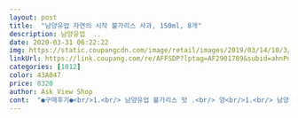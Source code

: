 ```yaml
---
layout: post 
title:  "남양유업 자연의 시작 불가리스 사과, 150ml, 8개" 
description: 남양유업  ..
date: 2020-03-31 06:22:22 
img: https://static.coupangcdn.com/image/retail/images/2019/03/14/10/3/79efc9bc-bfdb-41f5-a80f-1d98c5f1d9c4.jpg 
linkUrl: https://link.coupang.com/re/AFFSDP?lptag=AF2901789&subid=ahnPublicAsk&pageKey=197739238&itemId=570304934&vendorItemId=4497838047&traceid=V0-113-1d02cce48341178e 
categories: [1012] 
color: 43A047 
price: 8320 
author: Ask View Shop 
cont:  "●구매후기●<br/>1.<br/> 남양유업 불가리스 맛 .<br/> 양<br/>1.<br/> 남양유업 불가리스 맛.<br/> 양<br/>100% 천연식품 원료 추출로 만들어져서 안심하고 먹게 됩니다 ^_^<br/>100% 천연식품으로 원료 추출로 만들어서 안심이 되요 ^^<br/>100% 천연식품으로 원료 추출로 만들어진 불가리스 라<br/>150ML 1개라서 약간 부족하지만 적당하면서 맛도 깔끔하니까<br/>150ML 용량이라 부족함 없이 장을 지킬수 있어 좋아요 ^_^<br/>150ML 적지않은 양으로 장을 지켜줄수 있어서 좋아요 ^^<br/>1개 먹어도 괜찮지만 효과를 2배로 볼려면 2개가 직빵이에요<br/>1병 먹으면 적당하고 배가 아프거나 변비가 걸리시면<br/>1병 먹으면 적당하고 변비가 심하게 걸리신 분들은 3병 먹으면<br/>2.<br/> 남양유업 불가리스 장점<br/>3.<br/> 개인적인 생각 + TIP<br/>3개 먹으면 효과 바로 옵니다 !!<br/>6850원 이라는 저렴한 가격에 건강에 좋은 불가리스 맛 보세요 ~~<br/>——————————————————————————<br/>• 남양유업은 건강 증진에 기여하는 신뢰가 높은 기업이고<br/>• 최첨단 기술하고 합리적 경영으로 품질이 좋은 제품을 생산해서<br/>❤️ 남양유업 자연의 시작 불가리스 사과 150ML 8개 ❤️<br/>❤️ 남양유업 자연의 시작 불가리스 사과 150ML X 8개 ❤️<br/>가격 저렴해서 일시품절 .<br/> 품절임박 자주 보게 되네요 .<br/>.<br/><br/>건강 따지면서 2개까지 먹어도 괜찮을거 같아요 !!<br/>구매 이유 : 배가 불편하고 심하게 변비가 되서 주문 했어요<br/>구매 이유 : 배가 불편해서 힘들었는데 쿠팡에서 로켓프레시로<br/>구매 이유 : 요즘 장이 안좋고 배가 불편해서 주문했어요<br/>구매에 도움이 되셨으면 도움이 되요 부탁 드립니다 ^^<br/>구매자 건강을 지키기 위해 한발 앞서는 착한 기업 입니다 !!<br/>남양유업 불가리스 먹고나면 기분탓일수 있겠지만<br/>남양유업 불가리스 칼로리 135Kcal 당류 11g 엄청 괜찮죠 ??<br/>남양유업 브랜드❗️<br/>당류 .<br/> 칼로리가 낮고 유당을 제거해서 소화가 편하게 됩니다 ❤️<br/>당류도 낮아져서 당류걱정 안해도 되서 너무 괜찮고 사과맛 이라<br/>로켓프레시 남양유업 불가리스 31% 할인 계속 하네요 .<br/>.<br/><br/>로켓프레시 식품들은 몇시에 들어올지 모르니까요 !!<br/>마침 집에 1개 남아서 빨리 로켓프레시 품절되기 전에 주문 했어요<br/>먹기만 하면 배가 불편하고 힘들어서 불가리스 먹을려고 했는데<br/>먹을때 거북하고 불편했는데 남양유업 불가리스는 천연식품 으로<br/>먹을때 걱정이 없으니까 하루에 하나씩 드시는거 추천 드려요 !!<br/>몸에 좋은 다양한 제품들은 연구하고 생산합니다 !!<br/>바로 배가 편안해 집니다<br/>배가 불편하시면 2개정도 먹으면 효과 오집니다 ^_^<br/>배가 편안해지고 몸이 건강해지는 느낌을 자주 받습니다 ^_^<br/>불가리스 달지도 않고 칼로리도 낮으니 목마를때<br/>불가리스 사과맛이 인공적 .<br/> 자극적이지 않아서 깔끔하고<br/>불가리스 팔아서 주문했어요<br/>빨리 주문하시는거 추천드려요 !! 언제 들어올지 모르니까요 !!<br/>사과맛은 인공적으로 만들지 않고 100% 천연식품 으로<br/>사과맛이 인공적 이지 않고 깔금하면서 텁텁 하지도 않고<br/>사과맛이 자극적이지 않아서 깔끔하고 텁텁하지도 않고<br/>안심하고 먹게 됩니다 ^_^<br/>엄청 낮아서 걱정없이 먹어도 되서 너무 좋아요 !!<br/>원래 8300원 주고 불가리스 주문했는데 로켓프레시 31% 세일해서<br/>원료 추출해서 만들어진 불가리스 라 인공적 맛도 안나고<br/>유통기한 : 2020.<br/>04.<br/>25<br/>유통기한 : 2020.<br/>04.<br/>28<br/>유통기한 : 2020.<br/>05.<br/>08 ( 유산균 들어가도 길어요 )<br/>자주 일시품절 되더라구요 , 일시품절 .<br/> 재고 들어오면<br/>저렴할때 고민없이 많이 주문하시는거 추천 드려요 !!<br/>제조 된거라 안심이 되고 다른 불가리스 음료들보다<br/>진짜 신선한 사과맛이 나서 좋았어요 !!<br/>칼로리 135Kcal 당류 11g 칼로리 .<br/> 당류도 낮아서<br/>칼로리도 높다고 생각하시는 사람들이 많은데 135Kcal<br/>타사 불가리스 저렴한것들은 인공적 맛이 많이 나서<br/>하나 씩 먹어도 괜찮은 음료인거 같아요 ^_^<br/>현재 로켓프레시 남양유업 불가리스 31% 할인하니까<br/>" 
---
```


